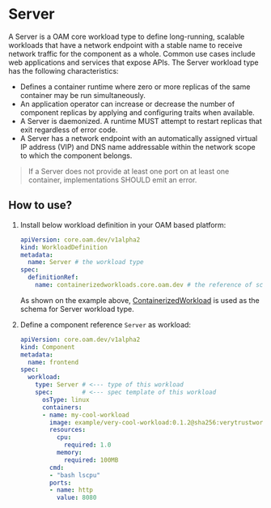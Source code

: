 # Server

A Server is a OAM core workload type to define long-running, scalable workloads that have a network endpoint with a stable name to receive network traffic for the component as a whole. Common use cases include web applications and services that expose APIs. The Server workload type has the following characteristics:

- Defines a container runtime where zero or more replicas of the same container may be run simultaneously.
- An application operator can increase or decrease the number of component replicas by applying and configuring traits when available.
- A Server is daemonized. A runtime MUST attempt to restart replicas that exit regardless of error code.
- A Server has a network endpoint with an automatically assigned virtual IP address (VIP) and DNS name addressable within the network scope to which the component belongs.

> If a Server does not provide at least one port on at least one container, implementations SHOULD emit an error.

## How to use?

1. Install below workload definition in your OAM based platform:

	```yaml
	apiVersion: core.oam.dev/v1alpha2
	kind: WorkloadDefinition
	metadata:
	  name: Server # the workload type
	spec:
	  definitionRef:
	    name: containerizedworkloads.core.oam.dev # the reference of schema for this workload type. In Kubernetes it should be a full name of API resource
	```

	As shown on the example above, [ContainerizedWorkload](schema/containerized_workload.md) is used as the schema for Server workload type.

2. Define a component reference `Server` as workload:

	```yaml
	apiVersion: core.oam.dev/v1alpha2
	kind: Component
	metadata:
	  name: frontend
	spec:
	  workload:
	    type: Server # <--- type of this workload
	    spec:        # <--- spec template of this workload
	      osType: linux
	      containers:
	      - name: my-cool-workload
	        image: example/very-cool-workload:0.1.2@sha256:verytrustworthyhash
	        resources:
	          cpu:
	            required: 1.0
	          memory:
	            required: 100MB
	        cmd:
	        - "bash lscpu"
	        ports:
	        - name: http
	          value: 8080
	```
